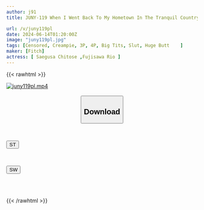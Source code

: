 ```yaml
---
author: j91
title: JUNY-119 When I Went Back To My Hometown In The Tranquil Countryside, My Voluptuous Childhood Friend And Cousin Pressed Tightly Against Me And Fought Over My Dick In A Sweaty, Continuous Creampie Harem Sex Session. Fujisawa Reo, Yuki Chitose

url: /v/juny119pl
date: 2024-06-14T01:20:00Z
image: "juny119pl.jpg"
tags: [Censored, Creampie, 3P, 4P, Big Tits, Slut, Huge Butt	]
maker: [Fitch]
actress: [ Saegusa Chitose ,Fujisawa Rio ]
---
```



{{< rawhtml >}}

<div class="video" data-videoid="xrDR7ObvvXhkAzp">
    <a href="javascript:;">
        <img src="/v/juny119pl/juny119pl.jpg" width="WIDTH" height="HEIGHT" alt="juny119pl.mp4" loading="lazy">
    </a>
</div>

<script type="text/javascript" src="https://j91.asia/asset/on-demand-st.js"></script>

<br>
  <link rel="stylesheet" href="https://j91.asia/asset/bs5.css">
  
  <center>
  <button class="btn btn-primary" type="button" data-bs-toggle="collapse" data-bs-target=".multi-collapse" aria-expanded="false" aria-controls="multiCollapseExample1 multiCollapseExample2"><h2>Download</h2></button></center>
</p>
<div class="row">
  <div class="col">
    <div class="collapse multi-collapse" id="multiCollapseExample1">
      <div class="card card-body">
	      	      <br>
<div class="buttons">  
<p><a href="/v/juny119pl/st.html" target="_blank"><button class="btn-hover color-3"><i class="fa fa-download"></i> ST</button></a></p></div>
    </div>
  </div>
</div>
  <div class="col">
    <div class="collapse multi-collapse" id="multiCollapseExample2">
      <div class="card card-body">
	      <br>
<div class="buttons">
<p><a href="/v/juny119pl/sw.html" target="_blank"><button class="btn-hover color-2"><i class="fa fa-download"></i> SW</button></a></p></div>
<br><br>
      </div>
    </div>
  </div>
</div>

{{< /rawhtml >}}